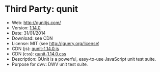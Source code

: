 Third Party: qunit
===================

* Web: http://qunitjs.com/
* Version: [1.14.0](https://github.com/jquery/qunit/blob/v1.14.0/History.md)
* Date: 31/01/2014
* Download: see CDN
* License: MIT (see http://jquery.org/license)
* CDN (js): [qunit-1.14.0.js](http://code.jquery.com/qunit/qunit-1.14.0.js)
* CDN (css): [qunit-1.14.0.css](http://code.jquery.com/qunit/qunit-1.14.0.css)
* Description: QUnit is a powerful, easy-to-use JavaScript unit test suite.
* Purpose for dwv: DWV unit test suite.

